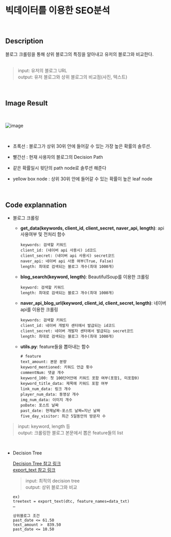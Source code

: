 # 빅데이터를 이용한 SEO분석

<br>

## Description
 블로그 크롤링을 통해 상위 블로그의 특징을 알아내고 유저의 블로그와 비교한다.<br>
<br>

>input: 유저의 블로그 URL<br>
>output: 유저 블로그와 상위 블로그의 비교점(사진, 텍스트)
<br>


## Image Result
<br>

![image](https://user-images.githubusercontent.com/60573146/173763107-4d574a50-af64-499c-8bde-1d4224da205c.png)

<br>

- 초록선 : 블로그가 상위 30위 안에 들어갈 수 있는 가장 높은 확률의 솔루션.

- 빨간선 : 현재 사용자의 블로그의 Decision Path

- 같은 확률일시 윗단의 path node로 솔루션 해준다

- yellow box node : 상위 30위 안에 들어갈 수 있는 확률이 높은 leaf node

<br>

## Code explannation

- 블로그 크롤링<br>

  * __get_data(keywords, client_id, client_secret, naver_api, length)__: api 사용여부 및 전처리 함수
      ```
      keywords: 검색할 키워드
      client_id: (네이버 api 사용시) id코드
      client_secret: (네이버 api 사용시) secret코드
      naver_api: 네이버 api 사용 여부(True, False)
      length: 최대로 검색되는 블로그 개수(최대 1000개)
      ```

  * __blog_search(keyword, length)__: BeautifulSoup를 이용한 크롤링
      ```
      keyword: 검색할 키워드
      length: 최대로 검색되는 블로그 개수(최대 1000개)
      ```

  * __naver_api_blog_url(keyword, client_id, client_secret, length)__: 네이버 api를 이용한 크롤링
      ```
      keywords: 검색할 키워드
      client_id: 네이버 개발자 센터에서 발급되는 id코드
      client_secret: 네이버 개발자 센터에서 발급되는 secret코드
      length: 최대로 검색되는 블로그 개수(최대 1000개)
      ```   
   
   
  * __utils.py__: feature들을 뽑아내는 함수
      ```
      # feature
      text_amount: 본문 분량
      keyword_mentioned: 키워드 언급 횟수
      commentNum: 댓글 개수
      keyword_100: 첫 100단어안에 키워드 포함 여부(포함1, 미포함0)
      keyword_title_data: 제목에 키워드 포함 여부
      link_num_data: 링크 개수
      player_num_data: 동영상 개수
      img_num_data: 이미지 개수
      poDate: 포스트 날짜
      past_date: 현재날짜-포스트 날짜=지난 날짜
      five_day_visitor: 최근 5일동안의 방문자 수 
      ```   
> input: keyword, length 등<br>
> output: 크롤링한 블로그 본문에서 뽑은 feature들의 list
<br>

- Decision Tree<br>

  [Decision Tree 참고 링크](https://scikit-learn.org/stable/modules/generated/sklearn.tree.DecisionTreeClassifier.html)<br>
  [export_text 참고 링크](https://scikit-learn.org/stable/modules/generated/sklearn.tree.export_text.html)<br>

  > input: 최적의 decision tree<br>
  > output: 상위 블로그와 비교<br>

    ```
    ex)
    treetext = export_text(dtc, feature_names=data_txt)
    …
    
    상위블로그 조건
    past_date <= 61.50
    text_amount >  839.50
    past_date <= 10.50
    ```

